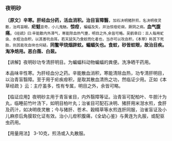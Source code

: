 ### 夜明砂

**〔原文〕辛寒。肝经血分药，活血消积。治目盲障翳**，<small>加石决明猪肝煎，名决明夜灵散，治鸡盲眼。</small>**疟鬾**<small>音奇，小儿鬼魅。</small>**惊疳**，<small>蝙蝠及矢，并治惊疳疟痫，厥阴之病。</small>**血气腹痛**。<small>《经疏》曰:辛能散内外滞气，寒能除血热气壅，明目之外,余皆可略。吴鹤皐曰：古人每用虻虫、水蛭治血积，以其善吮血耳。若天鼠矢乃食蚊而化者也，当亦可以攻血积，《本草》称其下死胎，则其能攻血块也何疑。</small>**同鳖甲烧烟辟蚊。蝙蝠矢也。食蚊，砂皆蚊眼，故治目疾。淘净焙用。恶白薇、白蔹。**	

【讲解】夜明砂功专清肝明目。为蝙蝠科动物蝙蝠的粪便。洗净晒干药用。	

本品味辛性寒。为肝经血分之药。辛能散血消积，寒能清除血热，功专清肝明目，以治青盲翳障。至于用于疟疾疳积，是取其散血清热之功，然临证少用。正如《本草经疏 》云：主疗虽多，性有专属，明目之外，余皆可略。

【临证应用】夜明砂主用于青盲雀目，内外翳障等证。治青盲可配柏叶、牛胆汁为丸，临睡前竹叶汤下，如明目柏叶丸；治雀目可配石决明、猪肝用米泔水煎，食肝及药汁，如决明夜灵散；今与猪肝、苍术、穀精草等水煎连肝同服，治雀盲证及小儿麻疹后角膜软化证有效。治小儿疳积腹痛，《全幼心鉴》与黄连为丸服，或配驱虫药用。

【用量用法】 3-10克，煎汤或入丸散服。
